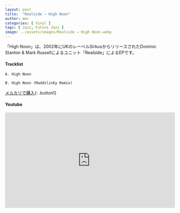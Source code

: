 ```yaml
---
layout: post
title:  "Realside – High Noon"
author: mmr
categories: [ Vinyl ]
tags: [ Jazz, Future Jazz ]
image: ../assets/images/Realside – High Noon.webp
---
```


「High Noon」は、2002年にUKのレーベルSirkusからリリースされたDominic Stanton & Mark Russellによるユニット「Realside」によるEPです。


#### Tracklist
```md
A. High Noon

B. High Noon (Maddslinky Remix)
```

[メルカリで購入](https://jp.mercari.com/item/m62297432925?afid=6142608987){: .button1}

#### Youtube
<iframe width="560" height="315" src="https://www.youtube.com/embed/Y81nI4NW1Eg?si=QmMyWjGpyUB4NEcT" title="YouTube video player" frameborder="0" allow="accelerometer; autoplay; clipboard-write; encrypted-media; gyroscope; picture-in-picture; web-share" referrerpolicy="strict-origin-when-cross-origin" allowfullscreen></iframe>